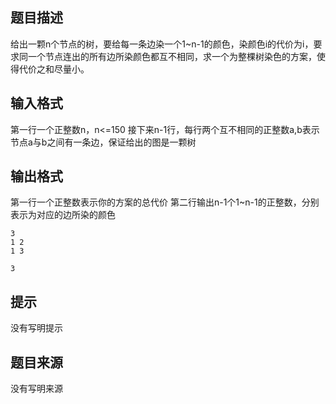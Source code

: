 


## 题目描述
给出一颗n个节点的树，要给每一条边染一个1~n-1的颜色，染颜色i的代价为i，要求同一个节点连出的所有边所染颜色都互不相同，求一个为整棵树染色的方案，使得代价之和尽量小。
## 输入格式
第一行一个正整数n，n<=150
接下来n-1行，每行两个互不相同的正整数a,b表示节点a与b之间有一条边，保证给出的图是一颗树
## 输出格式
第一行一个正整数表示你的方案的总代价
第二行输出n-1个1~n-1的正整数，分别表示为对应的边所染的颜色

```input1
3
1 2
1 3

```

```output1
3
```

## 提示
没有写明提示
## 题目来源
没有写明来源


